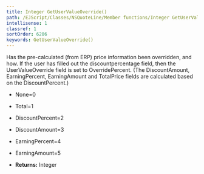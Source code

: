 ```yaml
---
title: Integer GetUserValueOverride()
path: /EJScript/Classes/NSQuoteLine/Member functions/Integer GetUserValueOverride()
intellisense: 1
classref: 1
sortOrder: 6206
keywords: GetUserValueOverride()
---
```


Has the pre-calculated (from ERP) price information been overridden, and how. If the user has filled out the discountpercentage field, then the UserValueOverride field is set to OverridePercent. (The DiscountAmount, EarningPercent, EarningAmount and TotalPrice fields are calculated based on the DiscountPercent.)

* None=0
* Total=1
* DiscountPercent=2
* DiscountAmount=3
* EarningPercent=4
* EarningAmount=5

* **Returns:** Integer
